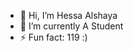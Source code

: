 - 👋 Hi, I’m Hessa Alshaya
- 🌱 I’m currently A Student
- ⚡ Fun fact: 119 :)

<!---
hkTamimi/hkTamimi is a ✨ special ✨ repository because its `README.md` (this file) appears on your GitHub profile.
You can click the Preview link to take a look at your changes.
--->
